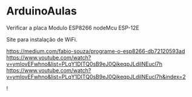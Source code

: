 # ArduinoAulas

Verificar a placa Modulo ESP8266 nodeMcu ESP-12E


Site para instalação de WiFi.

https://medium.com/fabio-souza/programe-o-esp8266-db72120593ad
https://www.youtube.com/watch?v=ymIovEFwhno&list=PLqY1DITQ0sB9eJ0QikeqpJLdilNEucl7h
https://www.youtube.com/watch?v=ymIovEFwhno&list=PLqY1DITQ0sB9eJ0QikeqpJLdilNEucl7h&index=2

!